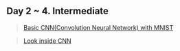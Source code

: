 ## Day 2 ~ 4. Intermediate

> [Basic CNN(Convolution Neural Network) with MNIST](https://nbviewer.jupyter.org/gist/Hyejin-Koo/6c5d22c0974b90b335370146da4b1765) 

> [Look inside CNN](https://nbviewer.jupyter.org/gist/Hyejin-Koo/5413d75a20b871aea096aab4bf8a99e1)
